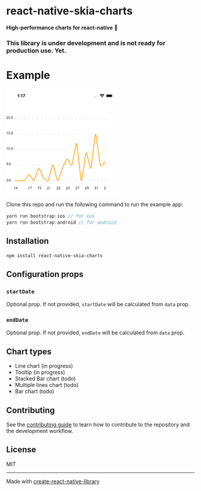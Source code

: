 # react-native-skia-charts

**High-performance charts for react-native** 🚀

### This library is under development and is not ready for production use. Yet.

# Example

<img src="./assets/line-chart-example.png" width="300" />

Clone this repo and run the following command to run the example app:

```js
yarn run bootstrap:ios // for ios
yarn run bootstrap:android // for android
```

## Installation

```sh
npm install react-native-skia-charts
```

## Configuration props

### `startDate`
Optional prop. If not provided, `startDate` will be calculated from `data` prop.

### `endDate`
Optional prop. If not provided, `endDate` will be calculated from `data` prop.

## Chart types

- Line chart (in progress)
- Tooltip (in progress)
- Stacked Bar chart (todo)
- Multiple lines chart (todo)
- Bar chart (todo)

## Contributing

See the [contributing guide](CONTRIBUTING.md) to learn how to contribute to the repository and the development workflow.

## License

MIT

---

Made with [create-react-native-library](https://github.com/callstack/react-native-builder-bob)
